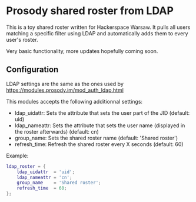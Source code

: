 # Prosody shared roster from LDAP

This is a toy shared roster written for Hackerspace Warsaw.
It pulls all users matching a specific filter using LDAP and automatically adds them to every user's roster.

Very basic functionality, more updates hopefully coming soon.

## Configuration

LDAP settings are the same as the ones used by https://modules.prosody.im/mod_auth_ldap.html

This modules accepts the following additionnal settings:
* ldap_uidattr: Sets the attribute that sets the user part of the JID (default: uid)
* ldap_nameattr: Sets the attribute that sets the user name (displayed in the roster afterwards) (default: cn)
* group_name: Sets the shared roster name (default: 'Shared roster')
* refresh_time: Refresh the shared roster every X seconds (default: 60)

Example:
```lua
ldap_roster = {
	ldap_uidattr  = 'uid';
	ldap_nameattr = 'cn';
	group_name    = 'Shared roster';
	refresh_time  = 60;
};
```
